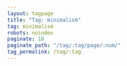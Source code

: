 ```yaml
---
layout: tagpage
title: "Tag: minimalism"
tag: minimalism
robots: noindex
paginate: 10
paginate_path: "/tag/:tag/page/:num/"
tag_permalink: /tag/:tag
---
```

